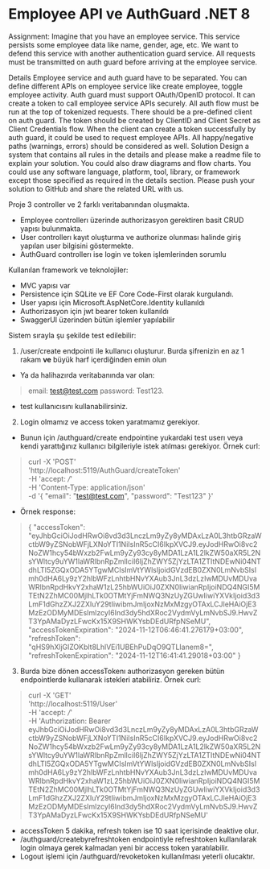 # Employee API ve AuthGuard .NET 8 

Assignment:
Imagine that you have an employee service. This service persists some employee data like name, gender, age, etc. We want to defend this service with another authentication guard service. All requests must be transmitted on auth guard before arriving at the employee service.

Details
Employee service and auth guard have to be separated. You can define different APIs on employee service like create employee, toggle employee activity.
Auth guard must support OAuth/OpenID protocol. It can create a token to call employee service APIs securely. All auth flow must be run at the top of tokenized requests.
There should be a pre-defined client on auth guard.
The token should be created by ClientID and Client Secret as Client Credentials flow.
When the client can create a token successfully by auth guard, it could be used to request employee APIs.
All happy/negative paths (warnings, errors) should be considered as well.
Solution
Design a system that contains all rules in the details and please make a readme file to explain your solution. You could also draw diagrams and flow charts. You could use any software language, platform, tool, library, or framework except those specified as required in the details section. Please push your solution to GitHub and share the related URL with us.

Proje 3 controller ve 2 farklı veritabanından oluşmakta.
- Employee controllerı üzerinde authorizasyon gerektiren basit CRUD yapısı bulunmakta.
- User controllerı kayıt oluşturma ve authorize olunması halinde giriş yapılan user bilgisini göstermekte.
- AuthGuard controllerı ise login ve token işlemlerinden sorumlu

Kullanılan framework ve teknolojiler:
- MVC yapısı var
- Persistence için SQLite ve EF Core Code-First olarak kurgulandı.
- User yapısı için Microsoft.AspNetCore.Identity kullanıldı
- Authorizasyon için jwt bearer token kullanıldı
- SwaggerUI üzerinden bütün işlemler yapılabilir

Sistem sırayla şu şekilde test edilebilir:
1. /user/create endpointi ile kullanıcı oluşturur. Burda şifrenizin en az 1 rakam **ve** büyük harf içerdiğinden emin olun
- Ya da halihazırda veritabanında var olan:
> email: test@test.com
> password: Test123.
- test kullanıcısını kullanabilirsiniz.

2. Login olmamız ve access token yaratmamız gerekiyor.
- Bunun için /authguard/create endpointine yukardaki test userı veya kendi yarattığınız kullanıcı bilgileriyle istek atılması gerekiyor. Örnek curl:
> curl -X 'POST' \
'http://localhost:5119/AuthGuard/createToken' \
-H 'accept: */*' \
-H 'Content-Type: application/json' \
-d '{
"email": "test@test.com",
"password": "Test123"
}'
- Örnek response:
> {
"accessToken": "eyJhbGciOiJodHRwOi8vd3d3LnczLm9yZy8yMDAxLzA0L3htbGRzaWctbW9yZSNobWFjLXNoYTI1NiIsInR5cCI6IkpXVCJ9.eyJodHRwOi8vc2NoZW1hcy54bWxzb2FwLm9yZy93cy8yMDA1LzA1L2lkZW50aXR5L2NsYWltcy9uYW1laWRlbnRpZmllciI6IjZhZWY5ZjYzLTA1ZTItNDEwNi04NTdhLTI5ZGQxODA5YTgwMCIsImVtYWlsIjoidGVzdEB0ZXN0LmNvbSIsImh0dHA6Ly9zY2hlbWFzLnhtbHNvYXAub3JnL3dzLzIwMDUvMDUvaWRlbnRpdHkvY2xhaW1zL25hbWUiOiJ0ZXN0IiwianRpIjoiNDQ4NGI5MTEtN2ZhMC00MjlhLTk0OTMtYjFmNWQ3NzUyZGUwIiwiYXVkIjoid3d3LmF1dGhzZXJ2ZXIuY29tIiwibmJmIjoxNzMxMzgyOTAxLCJleHAiOjE3MzEzODMyMDEsImlzcyI6Ind3dy5hdXRoc2VydmVyLmNvbSJ9.HwvZT3YpAMaDyzLFwcKx15X9SHWKYsbDEdURfpNSeMU",
"accessTokenExpiration": "2024-11-12T06:46:41.276179+03:00",
"refreshToken": "qHS9hXljGlZOKblt8LhlVEi1UBEhPuDqO9QTLIanem8=",
"refreshTokenExpiration": "2024-11-12T16:41:41.29018+03:00"
}
3. Burda bize dönen accessTokenı authorizasyon gereken bütün endpointlerde kullanarak istekleri atabiliriz. Örnek curl:
> curl -X 'GET' \
'http://localhost:5119/User' \
-H 'accept: */*' \
-H 'Authorization: Bearer eyJhbGciOiJodHRwOi8vd3d3LnczLm9yZy8yMDAxLzA0L3htbGRzaWctbW9yZSNobWFjLXNoYTI1NiIsInR5cCI6IkpXVCJ9.eyJodHRwOi8vc2NoZW1hcy54bWxzb2FwLm9yZy93cy8yMDA1LzA1L2lkZW50aXR5L2NsYWltcy9uYW1laWRlbnRpZmllciI6IjZhZWY5ZjYzLTA1ZTItNDEwNi04NTdhLTI5ZGQxODA5YTgwMCIsImVtYWlsIjoidGVzdEB0ZXN0LmNvbSIsImh0dHA6Ly9zY2hlbWFzLnhtbHNvYXAub3JnL3dzLzIwMDUvMDUvaWRlbnRpdHkvY2xhaW1zL25hbWUiOiJ0ZXN0IiwianRpIjoiNDQ4NGI5MTEtN2ZhMC00MjlhLTk0OTMtYjFmNWQ3NzUyZGUwIiwiYXVkIjoid3d3LmF1dGhzZXJ2ZXIuY29tIiwibmJmIjoxNzMxMzgyOTAxLCJleHAiOjE3MzEzODMyMDEsImlzcyI6Ind3dy5hdXRoc2VydmVyLmNvbSJ9.HwvZT3YpAMaDyzLFwcKx15X9SHWKYsbDEdURfpNSeMU'
- accessToken 5 dakika, refresh token ise 10 saat içerisinde deaktive olur.
- /authguard/createbyrefreshtoken endpointiyle refreshtoken kullanılarak login olmaya gerek kalmadan yeni bir access token yaratılabilir.
- Logout işlemi için /authguard/revoketoken kullanılması yeterli olucaktır.
